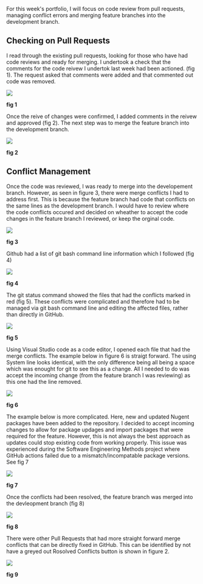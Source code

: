 
For this week's portfolio, I will focus on code review from pull requests, managing conflict errors and merging feature branches into the development branch.

## Checking on Pull Requests ##

I read through the existing pull requests, looking for those who have had code reviews and ready for merging.  I undertook a check that the comments for the code reivew I undertok last week had been actioned. (fig 1).  The request asked that comments were added and that commented out code was removed.

![](/images/week10-check-changes-made.png "")

**fig 1**

Once the reive of changes were confirmed, I added comments in the reivew and approved (fig 2). The next step was to merge the feature branch into the development branch.

![](/images/week10-code-review-completed.png "")

**fig 2**

## Conflict Management ##

Once the code was reviewed, I was ready to merge into the developement branch. However, as seen in figure 3, there were merge conflicts I had to address first. This is because the feature branch had code that conflicts on the same lines as the development branch. I would have to review where the code conflicts occured and decided on wheather to accept the code changes in the feature branch I reviewed, or keep the orginal code.  

![](/images/week10-github-merge-issues.png "")

**fig 3**

Github had a list of git bash command line information which I followed (fig 4)

![](/images/week10-command-line-instructions.png "")

**fig 4**

The git status command showed the files that had the conflicts marked in red (fig 5).  These conflicts were complicated and therefore had to be managed via git bash command line and editing the affected files, rather than directly in GitHub.  

![](/images/week10-git-merge-conflict.png "")

**fig 5**

Using Visual Studio code as a code editor, I opened each file that had the merge conflicts.  The example below in figure 6 is straigt forward.  The using System line looks identical, with the only difference being all being a space which was enought for git to see this as a change.  All I needed to do was accept the incoming change (from the feature branch I was reviewing) as this one had the line removed.

![](/images/week10-correcting-merge-conflict.png  "")

**fig 6**

The example below is more complicated. Here, new and updated Nugent packages have been added to the repository.  I decided to accept incoming changes to allow for package updages and import packages that were required for the feature.  However, this is not always the best approach as updates could stop existing code from working properly.  This issue was experienced during the Software Engineering Methods project where GitHub actions failed due to a mismatch/incompatable package versions. See fig 7

![](/images/week10-correcting-merge-conflict-complex.png "")

**fig 7**

Once the conflicts had been resolved, the feature branch was merged into the devleopment branch (fig 8)

![](/images/week10-mrge-request.png "")

**fig 8**

There were other Pull Requests that had more straight forward merge conflicts that can be directly fixed in GitHub.  This can be identified by not have a greyed out Rosolved Conflicts button is shown in figure 2.

![](/images/week10-fixing-conflict-github.png "")

**fig 9**
